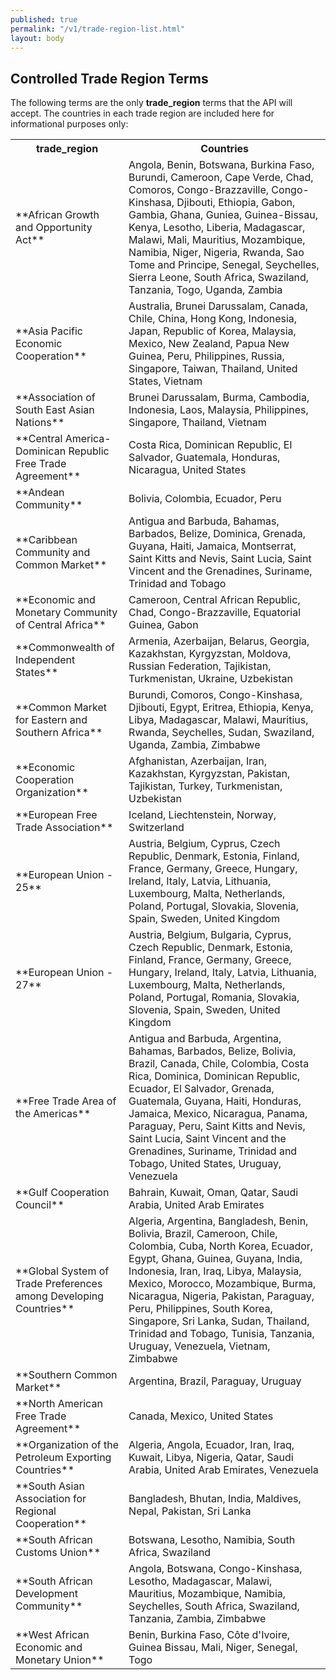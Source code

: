 ```yaml
---
published: true
permalink: "/v1/trade-region-list.html"
layout: body
---
```


## Controlled Trade Region Terms

The following terms are the only **trade_region** terms that the API will accept.  The countries in each trade region are included here for informational purposes only:

<table border="0">
<tr>
<th>trade_region</th>
<th>Countries</th>
</tr>

<tr>
<td>**African Growth and Opportunity Act**</td>
<td>Angola, Benin, Botswana, Burkina Faso, Burundi, Cameroon, Cape Verde, Chad, Comoros, Congo-Brazzaville, Congo-Kinshasa, Djibouti, Ethiopia, Gabon, Gambia, Ghana, Guniea, Guinea-Bissau, Kenya, Lesotho, Liberia, Madagascar, Malawi, Mali, Mauritius, Mozambique, Namibia, Niger, Nigeria, Rwanda, Sao Tome and Principe, Senegal, Seychelles, Sierra Leone, South Africa, Swaziland, Tanzania, Togo, Uganda, Zambia</td>
</tr>

<tr>
<td>**Asia Pacific Economic Cooperation**</td>
<td>Australia, Brunei Darussalam, Canada, Chile, China, Hong Kong, Indonesia, Japan, Republic of Korea, Malaysia, Mexico, New Zealand, Papua New Guinea, Peru, Philippines, Russia, Singapore, Taiwan, Thailand, United States, Vietnam</td>
</tr>

<tr>
<td>**Association of South East Asian Nations**</td>
<td>Brunei Darussalam, Burma, Cambodia, Indonesia, Laos, Malaysia, Philippines, Singapore, Thailand, Vietnam</td>
</tr>

<tr>
<td>**Central America-Dominican Republic Free Trade Agreement**</td>
<td>Costa Rica, Dominican Republic, El Salvador, Guatemala, Honduras, Nicaragua, United States</td>
</tr>

<tr>
<td>**Andean Community**</td>
<td>Bolivia, Colombia, Ecuador, Peru</td>
</tr>

<tr>
<td>**Caribbean Community and Common Market**</td>
<td>Antigua and Barbuda, Bahamas, Barbados, Belize, Dominica, Grenada, Guyana, Haiti, Jamaica, Montserrat, Saint Kitts and Nevis, Saint Lucia, Saint Vincent and the Grenadines, Suriname, Trinidad and Tobago</td>
</tr>

<tr>
<td>**Economic and Monetary Community of Central Africa**</td>
<td>Cameroon, Central African Republic, Chad, Congo-Brazzaville, Equatorial Guinea, Gabon</td>
</tr>

<tr>
<td>**Commonwealth of Independent States**</td>
<td>Armenia, Azerbaijan, Belarus, Georgia, Kazakhstan, Kyrgyzstan, Moldova, Russian Federation, Tajikistan, Turkmenistan, Ukraine, Uzbekistan</td>
</tr>

<tr>
<td>**Common Market for Eastern and Southern Africa**</td>
<td>Burundi, Comoros, Congo-Kinshasa, Djibouti, Egypt, Eritrea, Ethiopia, Kenya, Libya, Madagascar, Malawi, Mauritius, Rwanda, Seychelles, Sudan, Swaziland, Uganda, Zambia, Zimbabwe</td>
</tr>

<tr>
<td>**Economic Cooperation Organization**</td>
<td>Afghanistan, Azerbaijan, Iran, Kazakhstan, Kyrgyzstan, Pakistan, Tajikistan, Turkey, Turkmenistan, Uzbekistan</td>
</tr>

<tr>
<td>**European Free Trade Association**</td>
<td>Iceland, Liechtenstein, Norway, Switzerland</td>
</tr>

<tr>
<td>**European Union - 25**</td>
<td>Austria, Belgium, Cyprus, Czech Republic, Denmark, Estonia, Finland, France, Germany, Greece, Hungary, Ireland, Italy, Latvia, Lithuania, Luxembourg, Malta, Netherlands, Poland, Portugal, Slovakia, Slovenia, Spain, Sweden, United Kingdom</td>
</tr>

<tr>
<td>**European Union - 27**</td>
<td>Austria, Belgium, Bulgaria, Cyprus, Czech Republic, Denmark, Estonia, Finland, France, Germany, Greece, Hungary, Ireland, Italy, Latvia, Lithuania, Luxembourg, Malta, Netherlands, Poland, Portugal, Romania, Slovakia, Slovenia, Spain, Sweden, United Kingdom</td>
</tr>

<tr>
<td>**Free Trade Area of the Americas**</td>
<td>Antigua and Barbuda, Argentina, Bahamas, Barbados, Belize, Bolivia, Brazil, Canada, Chile, Colombia, Costa Rica, Dominica, Dominican Republic, Ecuador, El Salvador, Grenada, Guatemala, Guyana, Haiti, Honduras, Jamaica, Mexico, Nicaragua, Panama, Paraguay, Peru, Saint Kitts and Nevis, Saint Lucia, Saint Vincent and the Grenadines, Suriname, Trinidad and Tobago, United States, Uruguay, Venezuela</td>
</tr>

<tr>
<td>**Gulf Cooperation Council**</td>
<td>Bahrain, Kuwait, Oman, Qatar, Saudi Arabia, United Arab Emirates</td>
</tr>

<tr>
<td>**Global System of Trade Preferences among Developing Countries**</td>
<td>Algeria, Argentina, Bangladesh, Benin, Bolivia, Brazil, Cameroon, Chile, Colombia, Cuba, North Korea, Ecuador, Egypt, Ghana, Guinea, Guyana, India, Indonesia, Iran, Iraq, Libya, Malaysia, Mexico, Morocco, Mozambique, Burma, Nicaragua, Nigeria, Pakistan, Paraguay, Peru, Philippines, South Korea, Singapore, Sri Lanka, Sudan, Thailand, Trinidad and Tobago, Tunisia, Tanzania, Uruguay, Venezuela, Vietnam, Zimbabwe</td>
</tr>

<tr>
<td>**Southern Common Market**</td>
<td>Argentina, Brazil, Paraguay, Uruguay</td>
</tr>

<tr>
<td>**North American Free Trade Agreement**</td>
<td>Canada, Mexico, United States</td>
</tr>

<tr>
<td>**Organization of the Petroleum Exporting Countries**</td>
<td>Algeria, Angola, Ecuador, Iran, Iraq, Kuwait, Libya, Nigeria, Qatar, Saudi Arabia, United Arab Emirates, Venezuela</td>
</tr>

<tr>
<td>**South Asian Association for Regional Cooperation**</td>
<td>Bangladesh, Bhutan, India, Maldives, Nepal, Pakistan, Sri Lanka</td>
</tr>

<tr>
<td>**South African Customs Union**</td>
<td>Botswana, Lesotho, Namibia, South Africa, Swaziland</td>
</tr>

<tr>
<td>**South African Development Community**</td>
<td>Angola, Botswana, Congo-Kinshasa, Lesotho, Madagascar, Malawi, Mauritius, Mozambique, Namibia, Seychelles, South Africa, Swaziland, Tanzania, Zambia, Zimbabwe</td>
</tr>

<tr>
<td>**West African Economic and Monetary Union**</td>
<td>Benin, Burkina Faso, Côte d'Ivoire, Guinea Bissau, Mali, Niger, Senegal, Togo</td>
</tr>

</table>